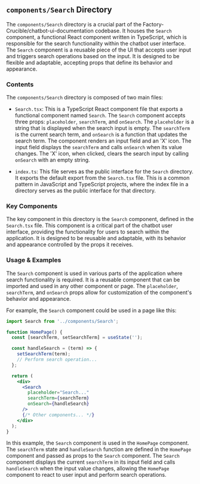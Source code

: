 
## `components/Search` Directory

The `components/Search` directory is a crucial part of the Factory-Crucible/chatbot-ui-documentation codebase. It houses the `Search` component, a functional React component written in TypeScript, which is responsible for the search functionality within the chatbot user interface. The `Search` component is a reusable piece of the UI that accepts user input and triggers search operations based on the input. It is designed to be flexible and adaptable, accepting props that define its behavior and appearance.

### Contents

The `components/Search` directory is composed of two main files:

- `Search.tsx`: This is a TypeScript React component file that exports a functional component named `Search`. The `Search` component accepts three props: `placeholder`, `searchTerm`, and `onSearch`. The `placeholder` is a string that is displayed when the search input is empty. The `searchTerm` is the current search term, and `onSearch` is a function that updates the search term. The component renders an input field and an 'X' icon. The input field displays the `searchTerm` and calls `onSearch` when its value changes. The 'X' icon, when clicked, clears the search input by calling `onSearch` with an empty string.

- `index.ts`: This file serves as the public interface for the `Search` directory. It exports the default export from the `Search.tsx` file. This is a common pattern in JavaScript and TypeScript projects, where the index file in a directory serves as the public interface for that directory.

### Key Components

The key component in this directory is the `Search` component, defined in the `Search.tsx` file. This component is a critical part of the chatbot user interface, providing the functionality for users to search within the application. It is designed to be reusable and adaptable, with its behavior and appearance controlled by the props it receives.

### Usage & Examples

The `Search` component is used in various parts of the application where search functionality is required. It is a reusable component that can be imported and used in any other component or page. The `placeholder`, `searchTerm`, and `onSearch` props allow for customization of the component's behavior and appearance.

For example, the `Search` component could be used in a page like this:

```jsx
import Search from '../components/Search';

function HomePage() {
  const [searchTerm, setSearchTerm] = useState('');

  const handleSearch = (term) => {
    setSearchTerm(term);
    // Perform search operation...
  };

  return (
    <div>
      <Search
        placeholder="Search..."
        searchTerm={searchTerm}
        onSearch={handleSearch}
      />
      {/* Other components... */}
    </div>
  );
}
```

In this example, the `Search` component is used in the `HomePage` component. The `searchTerm` state and `handleSearch` function are defined in the `HomePage` component and passed as props to the `Search` component. The `Search` component displays the current `searchTerm` in its input field and calls `handleSearch` when the input value changes, allowing the `HomePage` component to react to user input and perform search operations.
